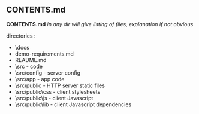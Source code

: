 ## CONTENTS.md

**CONTENTS.md** *in any dir will give listing of files, explanation if not obvious*

directories :
* \docs
 * demo-requirements.md
* README.md
 * \src - code
  * \src\config - server config
  * \src\app - app code
  * \src\public - HTTP server static files
   * \src\public\css - client stylesheets
   * \src\public\js - client Javascript
   * \src\public\lib - client Javascript dependencies
